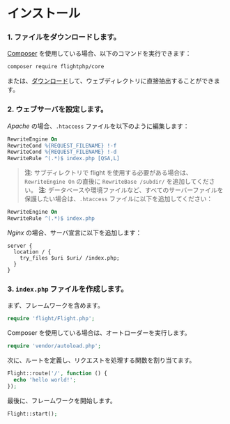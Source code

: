 # インストール

### 1. ファイルをダウンロードします。

[Composer](https://getcomposer.org) を使用している場合、以下のコマンドを実行できます：

```bash
composer require flightphp/core
```

または、[ダウンロード](https://github.com/flightphp/core/archive/master.zip)して、ウェブディレクトリに直接抽出することができます。

### 2. ウェブサーバを設定します。

*Apache* の場合、`.htaccess` ファイルを以下のように編集します：

```apache
RewriteEngine On
RewriteCond %{REQUEST_FILENAME} !-f
RewriteCond %{REQUEST_FILENAME} !-d
RewriteRule ^(.*)$ index.php [QSA,L]
```

> **注**: サブディレクトリで flight を使用する必要がある場合は、`RewriteEngine On` の直後に `RewriteBase /subdir/` を追加してください。
> **注**: データベースや環境ファイルなど、すべてのサーバーファイルを保護したい場合は、`.htaccess` ファイルに以下を追加してください：

```apache
RewriteEngine On
RewriteRule ^(.*)$ index.php
```

*Nginx* の場合、サーバ宣言に以下を追加します：

```nginx
server {
  location / {
    try_files $uri $uri/ /index.php;
  }
}
```

### 3. `index.php` ファイルを作成します。

まず、フレームワークを含めます。

```php
require 'flight/Flight.php';
```

Composer を使用している場合は、オートローダーを実行します。

```php
require 'vendor/autoload.php';
```

次に、ルートを定義し、リクエストを処理する関数を割り当てます。

```php
Flight::route('/', function () {
  echo 'hello world!';
});
```

最後に、フレームワークを開始します。

```php
Flight::start();
```

